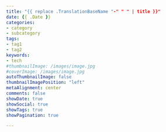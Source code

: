 ```yaml
---
title: "{{ replace .TranslationBaseName "-" " " | title }}"
date: {{ .Date }}
categories:
- category
- subcategory
tags:
- tag1
- tag2
keywords:
- tech
#thumbnailImage: /images/image.jpg
#coverImage: /images/image.jpg
autoThumbnailImage: false
thumbnailImagePosition: "left"
metaAlignment: center
comments: false
showDate: true
showSocial: true
showTags: true
showPagination: true

---
```


<!--more-->
